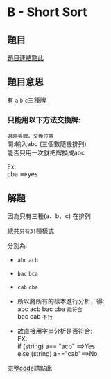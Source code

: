 # B - Short Sort

## 題目
[題目連結點此](https://vjudge.net/contest/585165#problem/B)

## 題目意思
有 `a` `b` `c`三種牌<br>
### 只能用以下方法交換牌:
`選兩張牌，交換位置`<br>
問:輸入abc (三個數隨機排列)<br>
能否只用一次就把牌換成abc

Ex:<br>
cba ==>yes
## 解題
因為只有三種(a、b、c) 在排列

總共`只有3!`種樣式 

分別為:<br>
   * `abc` `acb` <br>
   * `bac` `bca`<br>
   * `cab` `cba`<br>


* 所以將所有的樣本進行分析，得:<br>
abc acb bac cba `能符合`<br>
bac cab `不行`<br>

* 故直接用字串分析是否符合:<br>
EX:<br>
if (string) a== "acb" ==>Yes<br>
else (string) a=="cab"==>No<br>


[完整code請點此](https://github.com/archue001/CPEB1005/blob/main/B%20-%20Short%20Sort.cpp)
